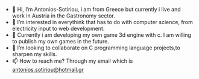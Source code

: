 - 👋 Hi, I’m Antonios-Sotiriou, i am from Greece but currently i live and work in Austria in the Gastronomy sector.
- 👀 I’m interested in everythink that has to do with computer science, from electricity input to web development.
- 🌱 Currently i am developing my own game 3d engine with c. I am willing to publish my own games in the future.
- 💞️ I’m looking to collaborate on C programming language projects,to sharpen my skills.
- 📫 How to reach me? Through my email which is antonios.sotiriou@hotmail.gr

<!---
Antonios-Sotiriou/Antonios-Sotiriou is a ✨ special ✨ repository because its `README.md` (this file) appears on your GitHub profile.
You can click the Preview link to take a look at your changes.
--->
